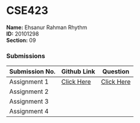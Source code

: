 # **CSE423**

**Name:** Ehsanur Rahman Rhythm  
**ID:** 20101298  
**Section:** 09 

### Submissions

| **Submission No.** | Github Link | Question |
| ----------- | ----------- | ----------- |
| Assignment 1 | [Click Here](https://github.com/errhythm/CSE423Lab/tree/main/Lab%20Assignment%201) | [Click Here](https://github.com/errhythm/CSE423Lab/blob/main/Lab%20Assignment%201/Assignment%201.pdf) |
| Assignment 2 | | |
| Assignment 3 | | |
| Assignment 4 | | |


